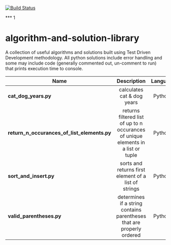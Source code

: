 [![Build Status](https://travis-ci.org/keitheck/algorithm-and-solution-library.svg?branch=master)](https://travis-ci.org/keitheck/algorithm-and-solution-library)

*** 1

# algorithm-and-solution-library
A collection of useful algorithms and solutions built using Test Driven Development methodology.  All python solutions include error handling and some may include code (generally commented out, un-comment to run) that prints execution time to console.  


| Name | Description | Language |
| ------------- |:----------------:| :---------:|
| **cat_dog_years.py**| calculates cat & dog years | Python3 |
| **return_n_occurances_of_list_elements.py**| returns filtered list of up to n occurances of unique elements in a list or tuple | Python3 |
| **sort_and_insert.py**| sorts and returns first element of a list of strings | Python3 |
| **valid_parentheses.py**| determines if a string contains parentheses that are properly ordered | Python3 |